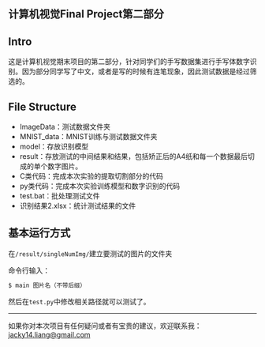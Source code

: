## 计算机视觉Final Project第二部分

## Intro

这是计算机视觉期末项目的第二部分，针对同学们的手写数据集进行手写体数字识别。因为部分同学写了中文，或者是写的时候有连笔现象，因此测试数据是经过筛选的。

## File Structure

+ ImageData：测试数据文件夹
+ MNIST_data：MNIST训练与测试数据文件夹
+ model：存放识别模型
+ result：存放测试的中间结果和结果，包括矫正后的A4纸和每一个数据最后切成的单个数字图片。
+ C类代码：完成本次实验的提取切割部分的代码
+ py类代码：完成本次实验训练模型和数字识别的代码
+ test.bat：批处理测试文件
+ 识别结果2.xlsx：统计测试结果的文件

## 基本运行方式

在`/result/singleNumImg/`建立要测试的图片的文件夹

命令行输入：

```bash
$ main 图片名（不带后缀）
```

然后在`test.py`中修改相关路径就可以测试了。



---

如果你对本次项目有任何疑问或者有宝贵的建议，欢迎联系我：jacky14.liang@gmail.com